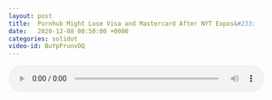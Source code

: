 ```yaml
---
layout: post
title:  Pornhub Might Lose Visa and Mastercard After NYT Expos&#233;
date:   2020-12-08 00:50:00 +0000
categories: solidot
video-id: BuYpPrunvOQ
---
```


<audio src="/assets/c3ce9f83b1a407a65d39b6ba97b21465.mp3" style="width: 100%;" controls></audio>

